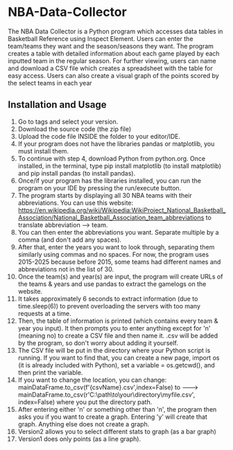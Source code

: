 # NBA-Data-Collector
The NBA Data Collector is a Python program which accesses data tables in Basketball Reference using Inspect Element.
Users can enter the team/teams they want and the season/seasons they want.
The program creates a table with detailed information about each game played by each inputted team in the regular season. 
For further viewing, users can name and download a CSV file which creates a spreadsheet with the table for easy access.
Users can also create a visual graph of the points scored by the select teams in each year

## Installation and Usage
1. Go to tags and select your version.
2. Download the source code (the zip file)
3. Upload the code file INSIDE the folder to your editor/IDE.
4. If your program does not have the libraries pandas or matplotlib, you must install them.
5. To continue with step 4, download Python from python.org. Once installed, in the terminal, type pip install matplotlib (to install matplotlib) and pip install pandas (to install pandas).
6. Once/if your program has the libraries installed, you can run the program on your IDE by pressing the run/execute button.
7. The program starts by displaying all 30 NBA teams with their abbreviations. You can use this website: 
   https://en.wikipedia.org/wiki/Wikipedia:WikiProject_National_Basketball_Association/National_Basketball_Association_team_abbreviations to translate abbreviation --> team.
8. You can then enter the abbreviations you want. Separate multiple by a comma (and don't add any spaces).
9. After that, enter the years you want to look through, separating them similarly using commas and no spaces.
   For now, the program uses 2015-2025 because before 2015, some teams had different names and abbreviations not in the list of 30.
10. Once the team(s) and year(s) are input, the program will create URLs of the teams & years and use pandas to extract the gamelogs on the website.
11. It takes approximately 6 seconds to extract information (due to time.sleep(6)) to prevent overloading the servers with too many requests at a time.
12. Then, the table of information is printed (which contains every team & year you input). It then prompts you to enter anything except for 'n' (meaning no) to create a CSV file and then name it.
    .csv will be added by the program, so don't worry about adding it yourself.
13. The CSV file will be put in the directory where your Python script is running. If you want to find that, you can create a new page, import os (it is already included with Python), set a variable = os.getcwd(), and then print the variable.
14. If you want to change the location, you can change: mainDataFrame.to_csv(f'{csvName}.csv',index=False) to ---> mainDataFrame.to_csv(r'C:\path\to\your\directory\myfile.csv', index=False) where you put the directory path.
15. After entering either 'n' or something other than 'n', the program then asks you if you want to create a graph. Entering 'y' will create that graph. Anything else does not create a graph.
16. Version2 allows you to select different stats to graph (as a bar graph)
17. Version1 does only points (as a line graph).

